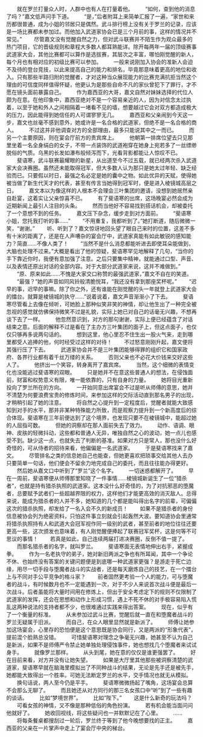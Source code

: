 　　就在罗兰打量众人时，人群中也有人在打量着他。
　　“如何，查到他的消息了吗？”嘉文低声问手下道。
　　“是，”后者附耳上来简单汇报了一遍，“家世和来历都很普通，成为小姐的邻居只是偶然。武斗排行榜上没有关于罗兰的记录，应该是一场比赛都未参加过。而他加入武道家协会已是三个月前的事，这样的情况并不常见。”
　　尽管嘉文没有觉醒自然之力，但对武斗联赛并不陌生作为观众最多的热门项目，它的晋级规则和章程大多数人都耳熟能详。除开每两年一届的顶级赛事武道家大会，其他比赛都可以算作是选拔赛，其层次之丰富，哪怕刚觉醒的新人，每个月也有相对应的初级比赛可以参加。
　　一般来说刚加入协会的准新人会迫不及待的登台竞技，以此来提高自己的能力和排名，毕竟那意味着更高的地位和收入。只有那些半路归附的觉醒者，才对这种当众展现能力的比赛充满抗拒当然这个理由的可信度同样值得怀疑，他更认为是那些自命不凡的家伙曾犯下了罪行，才不愿在镜头面前暴露自己。
　　作为嘉西亚的大哥，嘉文自然对妹妹选择的代位人颇为在意。在他印象中，嘉西亚绝对不是一个容易亲近的人，因为对信念太过执着，以至于她和外人之间相隔着一堵看不见的墙，想要越过它会对双方都造成极大的压力，因此能得到她信任的人可谓寥寥无几。
　　嘉西亚和父亲闹到今天这一步，嘉文也丝毫不感到意外，她或许是一名合格的武道家，但绝不是一名合格的商人。
　　不过这并非他调查对方的全部理由，最多只能说其中之一而已。
　　而另一个主要原因，则在宴会厅前方的贵宾席上。
　　他朝第一排席位望去只见那里坐着一名全身绢白的女子，不带一点装饰的武道袍穿在她身上宛若多了一丝缥缈脱俗的气质。乌黑的长发如瀑布般倾泻而下，光看背影都能让人惊叹不已。
　　斐语寒，武斗联赛最耀眼的新星，从出道至今不过五载，就已经两次杀入武道家大会决赛圈。虽然还未能取得冠军，但大多数人认为那只是她太过年轻、缺乏经验而已。只要假以时日，最强之名必定是她的囊中之物。如此优异的天赋，使得她被当做了新生代天才的代表，甚至有传言当她得到冠军时，便是进入棱镜城高层之日。
　　嘉文本以为像这样的人根本不会理会三叶集团的邀请，没想到她居然亲自赴宴，这着实让父亲惊喜不已。
　　有了斐语寒的出席，这场晚宴必然会成为近期新闻上最引人注目的头条。
　　然而当他好不容易找到搭话机会，却被委托了一个意想不到的任务。
　　嘉文压下杂念，缓步走到对方面前。
　　“斐语寒小姐，您托我打听的事……”
　　“不用重复，我都听到了。”她打断道，随后微微一笑，“谢谢。”
　　听、听到了？嘉文惊讶地回头望了眼自己来时的位置，这差不多有十米的距离了，还是在人声嘈杂的宴会厅中，武道家真能有如此敏锐的感知能力？简直……不像人类了！
　　“当然不是什么消息都能听进去即使耳朵能做到，大脑也处理不过来。”大概是看出了他的惊疑，斐语寒罕见地解释了几句，“当你的手下靠近你时，我便有意加强了注意。之后只要集中精神，就能通过口型、声音、以及表情还原出对话的全部内容。对于大部分武道家来说，这并不难做到。”
　　“原、原来如此……不愧是大家交口称赞的最强武道家，”嘉文不自在的笑道。
　　“最强？”她的声音如同风铃般清脆悦耳，“我还没有拿到那座奖杯呢。”
　　“迟早的事，迟早的事嘛。除了你之外，还有谁能在刚觉醒的头一年就登上武道家大会的擂台。就算是棱镜城的执守……”说着说着，嘉文声音渐渐小了下去。
　　斐语寒尽管看上去像在倾听，可她脸上那种似笑非笑的神情，却让他生出了一种完全被忽视的感觉就仿佛保持微笑不过是礼貌，实际上她已对自己的话毫无兴趣，不想再谈下去了一样。
　　他忽然意识到，对方的那句谢谢，实际上便已经蕴含了对话结束之意。后面的解释不过是看在了主办方三叶集团的面子上，但这点面子，也仅仅只够再多说两句话的。
　　想到这里，他心里忍不住生出一股火气来，走到哪里都受人追捧的他，何时经受过这样的对待！
　　不过怒意刚刚升起，嘉文便将其强行压了下去。
　　武道家协会并不是三叶集团能够得罪的组织它和国家政府、各界行业都有着千丝万缕的关系。
　　否则父亲也不必花大价钱来交好这些人了。
　　他挤出一个笑容，转身离开了嘉宾席。
　　当然，这个细微的表情变化也没能逃过斐语寒的双眼。
　　只是她并不在意这些普通人的想法，在侵蚀面前，财富和权势意义有限，唯一能依靠的，只有自身的力量。
　　她将目光重新投向了罗兰所在的方向。
　　一开始同意出席宴会不过是听从师傅的意思，她并不清楚为何要浪费宝贵的修炼时间，来参加这样的交际活动直到那名男子的出现，才稍稍引起了她的注意。
　　将自然之心提升到一定程度后，觉醒者就能大致感知到对手的水平，那并非某种特殊能力所致，而是观察力提升到一个新高度后的综合体现。斐语寒在三年前便达到了这个境界，也发现只要不在棱镜城中，能超过她的人屈指可数。
　　但她的洞察却在那人面前失去了效力。
　　动作、语调、眼神、皮肤的轻微抖动，这些都和普通人无异，唯独自然之心的波动，她一点儿也感受不到。缺少这一点，也就失去了判断的基准。如果对方只是常人，那也没什么好奇怪的，可从侍者的招待来看，他偏偏是一名武道家。
　　于是斐语寒找来了嘉文。
　　尽管排名之类的信息她自己也能查，但她更喜欢把琐事交给其他人去办只要简单一句话，他们便会不留余力地完成自己的委托，而且往往能办得更好。
　　然后她从嘉文口中听到了“罗兰”这个名字。
　　一切迷惑都解开了。
　　早在一周前，斐语寒便从师傅那里知晓了一件事情……棱镜城新诞生了一位“猎杀者”，也就是持有猎杀执照的武道家。这本没什么好奇怪的，为了对抗邪恶的堕魔者，总要赋予武者们一些超越界限的权力，这样他们才能更高效的消灭敌人。总得来说，能成为猎杀者的人并不多，她知道的几个都是能叫得出名字的前辈，可偏偏这次的猎杀执照，却发给了一名入会不久的新成员！
　　如果不是猎杀者的身份信息被协会列为绝密资料，只怕这件事立刻就会引起轰然大波。要知道协会里通常将猎杀执照持有人和武道大会冠军视作同一级别的武者，甚至前者的地位往往还要更高一些，这次颁发也意味着，有人刚觉醒便捧起了联赛冠军奖杯，这是何等不可思议的事情！
　　若真是如此，自己连续两届打进决赛圈，反倒不值一提了。
　　而那名猎杀者的名字，就叫罗兰。
　　斐语寒面无表情地伸出右手，紧握成拳。
　　作为一名老执守的弟子，她对新旧两派之争也有所耳闻，其中一个争论不休、也始终没有答案的关键问题便是到底哪一种武道家更强？是游走于死亡边缘，用尽一切手段与堕魔者战斗的实战者，还是每天磨炼自己的技艺，在一个擂台上与不同对手公平竞争的格斗家？
　　前者固然更考验一个人的能力，可与堕魔者的战斗，有时候数月也不一定能遇到一次，对于不少人来说首次战斗便是最后一次战斗。后者虽能将大量时间用在修炼上，但出于安全考虑定下的规则不仅限制了武道家的发挥，还会在思想和动作上形成习惯，遇上不死不休的对手极容易陷入慌乱这两种说法的支持者都不少，也很难通过实践来得出答案。
　　现在，似乎有了一个衡量的标准。
　　从未参加过武斗比赛，觉醒后就一直在和堕魔者战斗的罗兰无疑属于旧派。
　　而自己，在众人眼里显然就是新派了。
　　师傅让她参加这场宴会，心里存的恐怕便是这个意思既是协会同行，又是两派的“形象代表”，提前混个脸熟总没错。
　　可惜斐语寒对理念之争毫无兴趣，她甚至不认为自己是新派，如果不是师傅严令禁止她单独处理侵蚀事件，她也想找几个堕魔者来试试身手。
　　就像罗兰那样。
　　从头到尾，她在意的仅仅是谁更强罢了。
　　好在目前来看，对方并没有让她失望。
　　如果是大厅里其他那些被洞察清楚的武道家，斐语寒早就在脑海里模拟出了不同种战斗的结果，无论是先手还是被先手，她都能大致得出一个胜率。可她无法断定罗兰的水平，交手情况也就无从模拟。
　　换句话说，两人至今仍是平手。
　　斐语寒微微扬起了嘴角，这场宴会总算不会那么无聊了。
　　而且她还从对方同行的那三名女孩口中“听”到了一些有趣的谈话。
　　比如“梦境世界”。
　　比如“陛下。”
　　这是什么新奇的玩法吗？
　　可看女孩的神情，又不像是那种低俗的角色扮演。
　　若有机会能当面问问他就好了。
　　她收回视线，将这些疑问也一并默默记在了心里。
　　……
　　将每条餐桌都搜刮过一轮后，罗兰终于等到了他今晚想要找的正主。
　　嘉西亚的父亲在一片掌声中走上了宴会厅中央的梯台。